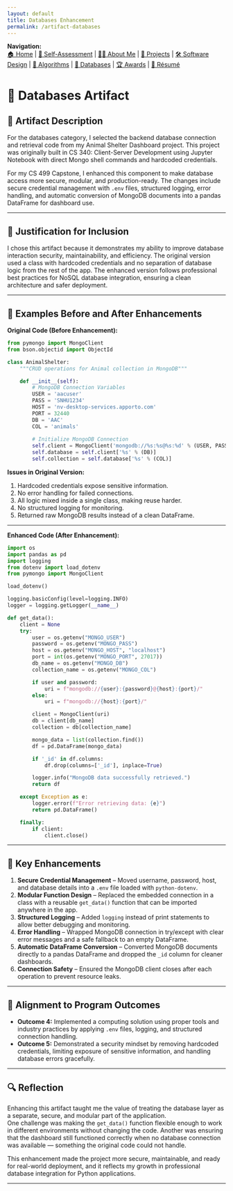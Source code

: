```yaml
---
layout: default
title: Databases Enhancement
permalink: /artifact-databases
---
```


**Navigation:**  
[🏠 Home](index.md) | [📝 Self-Assessment](self-assessment.md) | [🙋‍♀️ About Me](about.md) | [📂 Projects](projects.md) | [🛠️ Software Design](artifact-software.md) | [🧠 Algorithms](artifact-algorithms.md) | [💾 Databases](artifact-databases.md) | [🏆 Awards](awards.md) | [📄 Résumé](resume.md)

# 💾 Databases Artifact

## 📌 Artifact Description
For the databases category, I selected the backend database connection and retrieval code from my Animal Shelter Dashboard project. This project was originally built in CS 340: Client-Server Development using Jupyter Notebook with direct Mongo shell commands and hardcoded credentials.  

For my CS 499 Capstone, I enhanced this component to make database access more secure, modular, and production-ready. The changes include secure credential management with `.env` files, structured logging, error handling, and automatic conversion of MongoDB documents into a pandas DataFrame for dashboard use.

---

## 📎 Justification for Inclusion
I chose this artifact because it demonstrates my ability to improve database interaction security, maintainability, and efficiency. The original version used a class with hardcoded credentials and no separation of database logic from the rest of the app. The enhanced version follows professional best practices for NoSQL database integration, ensuring a clean architecture and safer deployment.

---

## 📝 Examples Before and After Enhancements

**Original Code (Before Enhancement):**
```python
from pymongo import MongoClient
from bson.objectid import ObjectId

class AnimalShelter:
    """CRUD operations for Animal collection in MongoDB"""

    def __init__(self):
        # MongoDB Connection Variables
        USER = 'aacuser'
        PASS = 'SNHU1234'
        HOST = 'nv-desktop-services.apporto.com'
        PORT = 32440
        DB = 'AAC'
        COL = 'animals'
        
        # Initialize MongoDB Connection
        self.client = MongoClient('mongodb://%s:%s@%s:%d' % (USER, PASS, HOST, PORT))
        self.database = self.client['%s' % (DB)]
        self.collection = self.database['%s' % (COL)]
```

**Issues in Original Version:**
1. Hardcoded credentials expose sensitive information.
2. No error handling for failed connections.
3. All logic mixed inside a single class, making reuse harder.
4. No structured logging for monitoring.
5. Returned raw MongoDB results instead of a clean DataFrame.

---

**Enhanced Code (After Enhancement):**
```python
import os
import pandas as pd
import logging
from dotenv import load_dotenv
from pymongo import MongoClient

load_dotenv()

logging.basicConfig(level=logging.INFO)
logger = logging.getLogger(__name__)

def get_data():
    client = None
    try:
        user = os.getenv("MONGO_USER")
        password = os.getenv("MONGO_PASS")
        host = os.getenv("MONGO_HOST", "localhost")
        port = int(os.getenv("MONGO_PORT", 27017))
        db_name = os.getenv("MONGO_DB")
        collection_name = os.getenv("MONGO_COL")

        if user and password:
            uri = f"mongodb://{user}:{password}@{host}:{port}/"
        else:
            uri = f"mongodb://{host}:{port}/"

        client = MongoClient(uri)
        db = client[db_name]
        collection = db[collection_name]

        mongo_data = list(collection.find())
        df = pd.DataFrame(mongo_data)

        if '_id' in df.columns:
            df.drop(columns=['_id'], inplace=True)

        logger.info("MongoDB data successfully retrieved.")
        return df

    except Exception as e:
        logger.error(f"Error retrieving data: {e}")
        return pd.DataFrame()

    finally:
        if client:
            client.close()
```

---

## 🔑 Key Enhancements
1. **Secure Credential Management** – Moved username, password, host, and database details into a `.env` file loaded with `python-dotenv`.
2. **Modular Function Design** – Replaced the embedded connection in a class with a reusable `get_data()` function that can be imported anywhere in the app.
3. **Structured Logging** – Added `logging` instead of print statements to allow better debugging and monitoring.
4. **Error Handling** – Wrapped MongoDB connection in try/except with clear error messages and a safe fallback to an empty DataFrame.
5. **Automatic DataFrame Conversion** – Converted MongoDB documents directly to a pandas DataFrame and dropped the `_id` column for cleaner dashboards.
6. **Connection Safety** – Ensured the MongoDB client closes after each operation to prevent resource leaks.

---

## 🎯 Alignment to Program Outcomes
- **Outcome 4:** Implemented a computing solution using proper tools and industry practices by applying `.env` files, logging, and structured connection handling.
- **Outcome 5:** Demonstrated a security mindset by removing hardcoded credentials, limiting exposure of sensitive information, and handling database errors gracefully.

---

## 🔍 Reflection
Enhancing this artifact taught me the value of treating the database layer as a separate, secure, and modular part of the application.  
One challenge was making the `get_data()` function flexible enough to work in different environments without changing the code. Another was ensuring that the dashboard still functioned correctly when no database connection was available — something the original code could not handle.

This enhancement made the project more secure, maintainable, and ready for real-world deployment, and it reflects my growth in professional database integration for Python applications.

---

